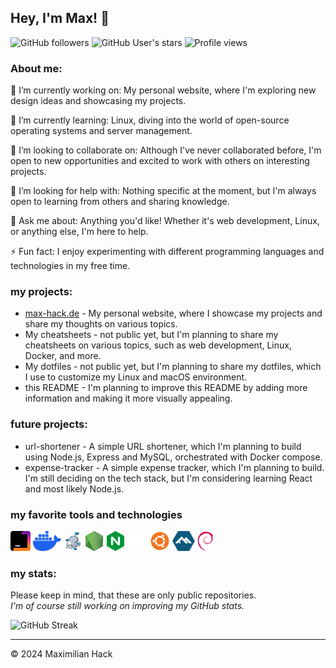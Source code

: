 ## Hey, I'm Max! 👋

![GitHub followers](https://img.shields.io/github/followers/maximilian-hack?style=social)
![GitHub User's stars](https://img.shields.io/github/stars/maximilian-hack?style=social)
![Profile views](https://komarev.com/ghpvc/?username=maximilian-hack&color=blueviolet)

### About me:
🔭 I’m currently working on: My personal website, where I'm exploring new design ideas and showcasing my projects.

🌱 I’m currently learning: Linux, diving into the world of open-source operating systems and server management.

👯 I’m looking to collaborate on: Although I've never collaborated before, I'm open to new opportunities and excited to work with others on interesting projects.

🤔 I’m looking for help with: Nothing specific at the moment, but I'm always open to learning from others and sharing knowledge.

💬 Ask me about: Anything you'd like! Whether it's web development, Linux, or anything else, I'm here to help.

⚡ Fun fact: I enjoy experimenting with different programming languages and technologies in my free time.


### my projects:
- [max-hack.de](https://max-hack.de) - My personal website, where I showcase my projects and share my thoughts on various topics.
- My cheatsheets - not public yet, but I'm planning to share my cheatsheets on various topics, such as web development, Linux, Docker, and more.
- My dotfiles - not public yet, but I'm planning to share my dotfiles, which I use to customize my Linux and macOS environment.
- this README - I'm planning to improve this README by adding more information and making it more visually appealing.

### future projects:
- url-shortener - A simple URL shortener, which I'm planning to build using Node.js, Express and MySQL, orchestrated with Docker compose.
- expense-tracker - A simple expense tracker, which I'm planning to build. I'm still deciding on the tech stack, but I'm considering learning React and most likely Node.js.

### my favorite tools and technologies
<a href="https://www.jetbrains.com/"><img src="./assets/jetbrainsIcon32x32.svg" height="32" alt="Jetbrains Icon"></a>
<a href="https://docker.com"><img src="./assets/docker-icon.svg" height="32" alt="Docker Icon"></a>
<a href="https://github.com/docker/compose"><img src="./assets/docker-compose-logo.png" height="32" alt="Docker compose Icon"></a>
<a href="https://nodejs.org/en" ><img src="./assets/nodejs.png" height="32" alt="Node.js Icon"></a>
<a href="https://www.nginx.com" ><img src="./assets/NGINX-icon.svg" height="32" alt="NGINX Icon"></a>
<a href="https://github.com" ><img src="./assets/github-icon-white.svg" height="32" alt="Github Icon"></a>
<a href="https://ubuntu.com" ><img src="./assets/ubuntu-icon.svg" height="32" alt="Ubuntu Icon"></a>
<a href="https://www.alpinelinux.org" ><img src="./assets/alpine-icon.svg" height="32" alt="Alpine Icon"></a>
<a href="https://www.debian.org" ><img src="./assets/debian-icon.svg" height="32" alt="Debian Icon"></a>

### my stats:
Please keep in mind, that these are only public repositories.  
_I'm of course still working on improving my GitHub stats._

![GitHub Streak](https://github-readme-streak-stats.herokuapp.com/?user=maximilian-hack&theme=dark)

---
© 2024 Maximilian Hack
